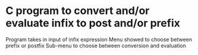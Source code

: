# C program to convert and/or evaluate infix to post and/or prefix
Program takes in input of infix expression
Menu showed to choose between prefix or postfix
Sub-menu to choose between conversion and evaluation
